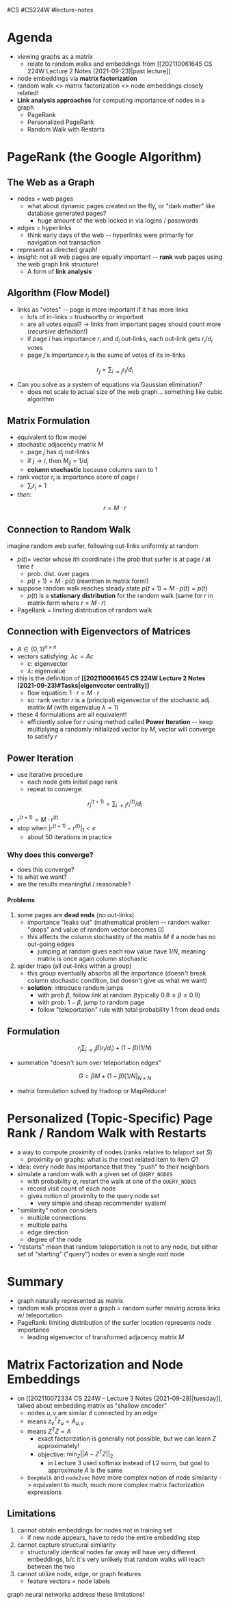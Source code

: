 #CS #CS224W #lecture-notes 
# Agenda
- viewing graphs as a matrix
	- relate to random walks and embeddings from [[202110061645 CS 224W Lecture 2 Notes (2021-09-23)|past lecture]]
- node embeddings via **matrix factorization**
- random walk <> matrix factorization <> node embeddings closely related!
- **Link analysis approaches** for computing importance of nodes in a graph
	- PageRank
	- Personalized PageRank
	- Random Walk with Restarts

# PageRank (the Google Algorithm)
## The Web as a Graph
- nodes = web pages
	- what about dynamic pages created on the fly, or "dark matter" like database generated pages?
		- huge amount of the web locked in via logins / passwords
- edges = hyperlinks
	- think early days of the web -- hyperlinks were primarily for navigation not transaction
- represent as directed graph!
- *insight*: not all web pages are equally important -- **rank** web pages using the web graph link structure!
	- A form of **link analysis**

## Algorithm (Flow Model)
- links as "votes" -- page is more important if it has more links
	- lots of in-links = trustworthy or important
	- are all votes equal? -> links from important pages should count more (*recursive* definition!)
	- if page $i$ has importance $r_i$ and $d_i$ out-links, each out-link gets $r_i / d_i$ votes
	- page $j$'s importance $r_j$ is the sume of votes of its in-links

$$r_j = \sum_{i\rightarrow j}r_i / d_i$$
- Can you solve as a system of equations via Gaussian elimination?
	- does not scale to actual size of the web graph... something like cubic algorithm

## Matrix Formulation
- equivalent to flow model
- stochastic adjacency matrix $M$
	- page $j$ has $d_j$ out-links
	- if $j\rightarrow i$, then $M_{ij}=1/d_j$
	- **column stochastic** because columns sum to 1
- rank vector $r_i$ is importance score of page $i$
	- $\sum_i r_i = 1$
- *then*:

$$r = M\cdot r$$

## Connection to Random Walk
imagine random web surfer, following out-links uniformly at random
- $p(t)=$ vector whose $i$th coordinate i the prob that surfer is at page $i$ at time $t$
	- prob. dist. over pages
	- $p(t+1)=M\cdot p(t)$ (rewritten in matrix form!)
- suppose random walk reaches steady state $p(t+1) = M\cdot p(t) = p(t)$
	- $p(t)$ is a **stationary distribution** for the random walk (same for $r$ in matrix form where $r=M\cdot r$)
- PageRank = limiting distribution of random walk

## Connection with Eigenvectors of Matrices
- $A\in\{0,1\}^{n\times n}$
- vectors satisfying: $\lambda c=Ac$
	- $c$: eigenvector
	- $\lambda$: eigenvalue
- this is the definition of **[[202110061645 CS 224W Lecture 2 Notes (2021-09-23)#Tasks|eigenvector centrality]]**
	- flow equation: $1\cdot r = M\cdot r$
	- so: rank vector $r$ is a (principal) eigenvector of the stochastic adj. matrix $M$ (with eigenvalue $\lambda = 1$)
- these 4 formulations are all equivalent!
	- efficiently solve for $r$ using method called **Power Iteration** -- keep multiplying a randomly initialized vector by $M$, vector will converge to satisfy $r$

## Power Iteration
- use iterative procedure
	- each node gets initial page rank
	- repeat to converge:

$$r_j^{(t+1)}=\sum_{i\rightarrow j}r_i^{(t)} / d_i$$

- $r^{(t+1)}=M\cdot r^{(t)}$
- stop when $|r^{(t+1)}-r^{(t)}|_1<\varepsilon$
	- about 50 iterations in practice

### Why does this converge?
- does this converge?
- to what we want?
- are the results meaningful / reasonable?

#### Problems
1. some pages are **dead ends** (no out-links)
	- importance "leaks out" (mathematical problem -- random walker "drops" and value of random vector becomes 0)
	- this affects the column stochastity of the matrix $M$ if a node has no out-going edges
		- jumping at random gives each row value have $1/N$, meaning matrix is once again column stochastic
2. spider traps (all out-links within a group)
	- this group eventually absorbs all the importance (doesn't break column stochastic condition, but doesn't give us what we want)
	- **solution**: introduce random jumps
		- with prob $\beta$, follow link at random (typically $0.8\leq\beta\leq 0.9$)
		- with prob. $1-\beta$, jump to random page
		- follow "teleportation" rule with total probability 1 from dead ends

## Formulation
$$r_j\sum_{i\rightarrow j}\beta(r_i / d_i)+(1-\beta)(1 / N)$$
- summation "doesn't sum over teleportation edges"

$$G = \beta M + (1-\beta)[1/N]_{N\times N}$$
- matrix formulation solved by Hadoop or MapReduce!

# Personalized (Topic-Specific) Page Rank / Random Walk with Restarts
- a way to compute proximity of nodes (ranks relative to *teleport set* $S$)
	- proximity on graphs: what is the most related item to item $Q$?
- idea: every node has importance that they "push" to their neighbors
- simulate a random walk with a given set of `QUERY_NODES`
	- with probability $\alpha$, restart the walk at one of the `QUERY_NODES`
	- record visit count of each node
	- gives notion of proximity to the query node set
		- very simple and cheap recommender system!
- "similarity" notion considers
	- multiple connections
	- multiple paths
	- edge direction
	- degree of the node
- "restarts" mean that random teleportation is not to any node, but either set of "starting" ("query") nodes or even a single root node

# Summary
- graph naturally represented as matrix
- random walk process over a graph = random surfer moving across links w/ teleportation
- PageRank: limiting distribution of the surfer location represents node importance
	- leading eigenvector of transformed adjacency matrix $M$

# Matrix Factorization and Node Embeddings
- on [[202110072334 CS 224W - Lecture 3 Notes (2021-09-28)|tuesday]], talked about embedding matrix as "shallow encoder"
	- nodes $u, v$ are similar if connected by an edge
	- means $z_v^Tz_u = A_{u,v}$
	- means $Z^TZ = A$
		- exact factorization is generally not possible, but we can learn $Z$ approximately!
		- objective: $\min_Z ||A-Z^TZ||_2$
			- in Lecture 3 used softmax instead of L2 norm, but goal to approximate $A$ is the same
	- `DeepWalk` and `node2vec` have more complex notion of node similarity -> equivalent to much, much more complex matrix factorization expressions

## Limitations
1. cannot obtain embeddings for nodes not in training set
	- if new node appears, have to redo the entire embedding step
2. cannot capture structural similarity
	- structurally identical nodes far away will have very different embeddings, b/c it's very unlikely that random walks will reach between the two
3. cannot utilize node, edge, or graph features
	- feature vectors = node labels

graph neural networks address these limitations!